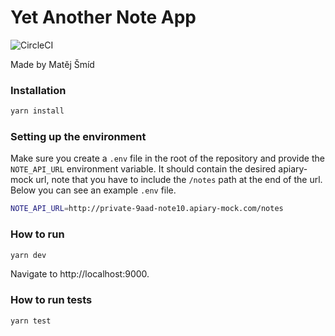 # Yet Another Note App

![CircleCI](https://circleci.com/gh/naruninja/react-note-app/tree/gcp.svg?style=shield)

Made by Matěj Šmíd

### Installation

```sh
yarn install
```

### Setting up the environment

Make sure you create a `.env` file in the root of the repository and provide the `NOTE_API_URL` environment variable. It should contain the desired apiary-mock url, note that you have to include the `/notes` path at the end of the url.  
Below you can see an example `.env` file.

```sh
NOTE_API_URL=http://private-9aad-note10.apiary-mock.com/notes
```

### How to run

```sh
yarn dev
```

Navigate to http://localhost:9000.

### How to run tests

```sh
yarn test
```
